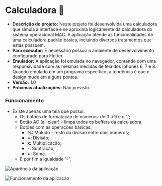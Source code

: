 # Calculadora 📱

* **Descrição do projeto:** Neste projeto foi desenvolvida uma calculadora que simula a interface e se aproxima logicamente da calculadora do sistema operacional MAC. A aplicação atende às funcionalidades de uma calculadora padrão básica, incluindo diversos tratamentos que estas possuem.
* **Para executar:** É necessário possuir o ambiente de desenvolvimento configurado para Flutter.
* **Emulador:** A aplicação foi emulada no navegador, contando com uma responsividade com as mesmas medidas de tela dos Iphones 6, 7 e 8. Quando emulado em um programa específico, a tendência é que o design mude em alguns pontos.
* **Versão:** 1.0
* **Próximas atualizações:** Não previsto.

### Funcionamento
* Existe apenas uma tela que possui:
    * Os botões de formatação de números: de 0 a 9 e o '.';
    * Botão AC (all clear) - limpa todos os buffers da calculadora;
    * Botões com as operações básicas:
        * **%:** Móludo - resto da divisão entre dois números;
        * **÷:** Divisão;
        * **x:** Multiplicação;
        * **-:** Subtração;
        * **+:** Soma.
    * E por fim a igualdade '=';


![Aparência da aplicação](Imagem)


![Funcionamento da aplicação](gif)